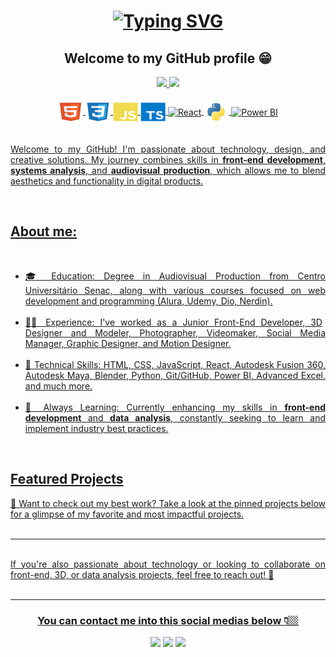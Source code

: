 <h1 align="center">
<a href="https://git.io/typing-svg"><img src="https://readme-typing-svg.herokuapp.com?font=Ubuntu&weight=500&size=30&pause=1000&color=15F72A&center=true&vCenter=true&width=435&lines=Hi+there!+%F0%9F%91%8B;Can+you+call+me+João+Castro" alt="Typing SVG" /></a>
</h1>

<div align="center">

  ## Welcome to my GitHub profile 😁

</div>


<div align="center">
  <a href="https://github.com/joaoacastro">
  <img height="180em" src="https://github-readme-stats-sigma-five.vercel.app/api?username=joaoacastro&show_icons=true&theme=onedark&include_all_commits=true&count_private=true"/> 
  <img height="180em" src="https://github-readme-stats.vercel.app/api/top-langs/?username=joaoacastro&layout=compact&langs_count=6&theme=onedark"/>
</div>
<div align="center" style="display: inline_block"><br>
  <img align="center" alt="HTML" height="30" width="40" src="https://raw.githubusercontent.com/devicons/devicon/master/icons/html5/html5-original.svg">
  <img align="center" alt="CSS" height="30" width="40" src="https://raw.githubusercontent.com/devicons/devicon/master/icons/css3/css3-original.svg">
  <img align="center" alt="Js" height="30" width="40" src="https://raw.githubusercontent.com/devicons/devicon/master/icons/javascript/javascript-plain.svg">
  <img align="center" alt="Ts" height="30" width="40" src="https://raw.githubusercontent.com/devicons/devicon/master/icons/typescript/typescript-plain.svg">
  <img align="center" alt="React" height="40" width="40" src="https://cdn4.iconfinder.com/data/icons/logos-3/600/React.js_logo-512.png">
  <img align="center" alt="PY" height ="40" width="40" src="https://raw.githubusercontent.com/github/explore/80688e429a7d4ef2fca1e82350fe8e3517d3494d/topics/python/python.png"> 
  <img align="center" alt="Power BI" height="25" width="25" src="https://upload.wikimedia.org/wikipedia/commons/thumb/c/cf/New_Power_BI_Logo.svg/1200px-New_Power_BI_Logo.svg.png">
</div>
<div>
    <br>
    <p style="text-align: justify";>
        Welcome to my GitHub! I'm passionate about technology, design, and creative solutions. My journey combines skills in <strong>front-end development</strong>, <strong>systems analysis</strong>, and <strong>audiovisual production</strong>, which allows me to blend aesthetics and functionality in digital products.
    </p>
    <br>
</div>

## About me:

<div>
    <br>
    <ul>
        <li style="text-align: justify";>
            🎓 Education: Degree in Audiovisual Production from Centro Universitário Senac, along with various courses focused on web development and programming (Alura, Udemy, Dio, Nerdin).
        </li>
            <br>
        <li style="text-align: justify";>
            👨‍💻 Experience: I've worked as a Junior Front-End Developer, 3D Designer and Modeler, Photographer, Videomaker, Social Media Manager, Graphic Designer, and Motion Designer.
        </li>
            <br>
        <li style="text-align: justify";>
            🔧 Technical Skills: HTML, CSS, JavaScript, React, Autodesk Fusion 360, Autodesk Maya, Blender, Python, Git/GitHub, Power BI, Advanced Excel, and much more.
        </li>
            <br>
        <li style="text-align: justify";>
            🌱 Always Learning: Currently enhancing my skills in <strong>front-end development</strong> and <strong>data analysis</strong>, constantly seeking to learn and implement industry best practices.
        </li>
    </Ul>
    <br>
</div>
<div>

## Featured Projects

<div style="text-align: justify";>
    🚀 Want to check out my best work? Take a look at the pinned projects below for a glimpse of my favorite and most impactful projects.
</div>
<br>
<hr>
<br>
<div style="text-align: justify";>
    If you're also passionate about technology or looking to collaborate on front-end, 3D, or data analysis projects, feel free to reach out! 🚀
</div>
<br>

<hr>
<div align="center">
  
### You can contact me into this social medias below 👇🏼

<div> 
 
  <a href = "mailto:joaoaccastro@gmail.com"><img src="https://img.shields.io/badge/-Gmail-%23333?style=for-the-badge&logo=gmail&logoColor=white"></a>
  <a href="https://www.linkedin.com/in/joao-ac-castro" target="_blank"><img src="https://img.shields.io/badge/-LinkedIn-%230077B5?style=for-the-badge&logo=linkedin&logoColor=white"></a> 
  <a href="https://instagram.com/jonnycastro" target="_blank"><img src="https://img.shields.io/badge/-Instagram-%23E4405F?style=for-the-badge&logo=instagram&logoColor=white"></a>
 
</div>
</div>


